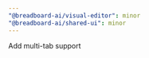 ```yaml
---
"@breadboard-ai/visual-editor": minor
"@breadboard-ai/shared-ui": minor
---
```


Add multi-tab support
